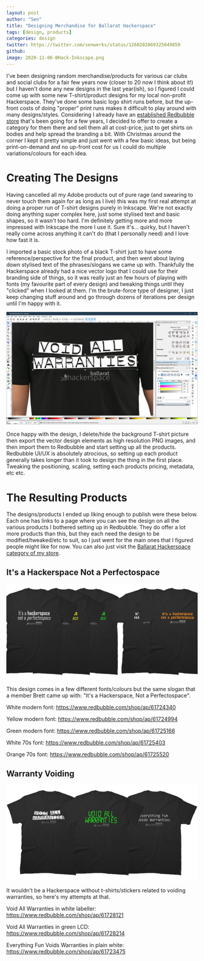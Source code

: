 ```yaml
---
layout: post
author: "Sen"
title: "Designing Merchandise for Ballarat Hackerspace"
tags: [design, products]
categories: design
twitter: https://twitter.com/senwerks/status/1260202069325049859
github:
image: 2020-11-06-BHack-Inkscape.png
---
```



I've been designing random merchandise/products for various car clubs and social clubs for a fair few years now (closer to 20 now I think about it!) but I haven't done any new designs in the last year(ish), so I figured I could come up with some new T-shirt/product designs for my local non-profit Hackerspace. They've done some basic logo shirt runs before, but the up-front costs of doing "proper" print runs makes it difficult to play around with many designs/styles. Considering I already have an [established Redbubble store](https://www.redbubble.com/people/CVIII/shop?asc=u) that's been going for a few years, I decided to offer to create a category for them there and sell them all at cost-price, just to get shirts on bodies and help spread the branding a bit. With Christmas around the corner I kept it pretty simple and just went with a few basic ideas, but being print-on-demand and no up-front cost for us I could do multiple variations/colours for each idea.

# Creating The Designs

Having cancelled all my Adobe products out of pure rage (and swearing to never touch them again for as long as I live) this was my first real attempt at doing a proper run of T-shirt designs purely in Inkscape. We're not exactly doing anything super complex here, just some stylised text and basic shapes, so it wasn't too hard. I'm definitely getting more and more impressed with Inkscape the more I use it. Sure it's... quirky, but I haven't really come across anything it can't do (that I personally need) and I love how fast it is.

I imported a basic stock photo of a black T-shirt just to have some reference/perspective for the final product, and then went about laying down stylised text of the phrases/slogans we came up with. Thankfully the Hackerspace already had a nice vector logo that I could use for their branding side of things, so it was really just an few hours of playing with fonts (my favourite part of every design) and tweaking things until they "clicked" when I looked at them. I'm the brute-force type of designer, I just keep changing stuff around and go through dozens of iterations per design until I'm happy with it.

![Screenshot](/images/2020-11-06-BHack-Inkscape.png)

Once happy with the design, I delete/hide the background T-shirt picture then export the vector design elements as high resolution PNG images, and then import them to Redbubble and start setting up all the products. Redbubble UI/UX is absolutely atrocious, so setting up each product generally takes longer than it took to design the thing in the first place. Tweaking the positioning, scaling, setting each products pricing, metadata, etc etc.

# The Resulting Products

The designs/products I ended up liking enough to publish were these below. Each one has links to a page where you can see the design on all the various products I bothered setting up in Redbubble. They do offer a lot more products than this, but they each need the design to be modified/tweaked/etc to suit, so I just went for the main ones that I figured people might like for now. You can also just visit the [Ballarat Hackerspace category of my store](https://www.redbubble.com/people/cviii/shop?artistUserName=CVIII&collections=1839603).

## It's a Hackerspace Not a Perfectospace

![Screenshot](/images/2020-11-06-BHack-Perfectospace.png)

This design comes in a few different fonts/colours but the same slogan that a member Brett came up with: "It's a Hackerspace, Not a Perfectospace".

White modern font: https://www.redbubble.com/shop/ap/61724340

Yellow modern font: https://www.redbubble.com/shop/ap/61724994

Green modern font: https://www.redbubble.com/shop/ap/61725166

White 70s font: https://www.redbubble.com/shop/ap/61725403

Orange 70s font: https://www.redbubble.com/shop/ap/61725520

## Warranty Voiding

![Screenshot](/images/2020-11-06-BHack-VoidWarranties.png)

It wouldn't be a Hackerspace without t-shirts/stickers related to voiding warranties, so here's my attempts at that. 

Void All Warranties in white labeller: https://www.redbubble.com/shop/ap/61728121

Void All Warranties in green LCD: https://www.redbubble.com/shop/ap/61728214

Everything Fun Voids Warranties in plain white: https://www.redbubble.com/shop/ap/61723475

